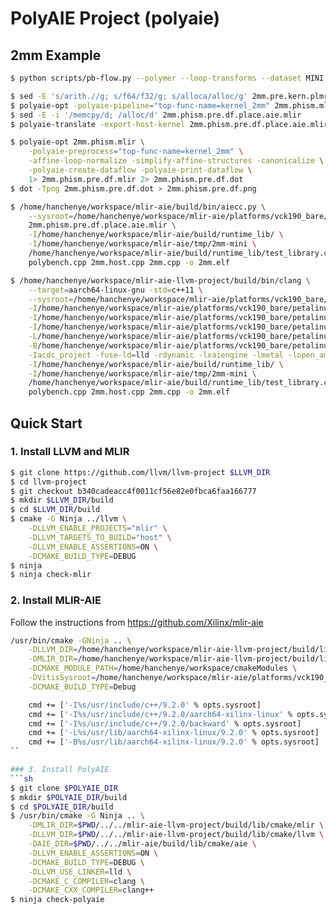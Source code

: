 # PolyAIE Project (polyaie)

## 2mm Example
```sh
$ python scripts/pb-flow.py --polymer --loop-transforms --dataset MINI example/polybench

$ sed -E 's/arith.//g; s/f64/f32/g; s/alloca/alloc/g' 2mm.pre.kern.plmr.ca.lt.mlir > 2mm.phism.mlir
$ polyaie-opt -polyaie-pipeline="top-func-name=kernel_2mm" 2mm.phism.mlir > 2mm.phism.pre.df.place.aie.mlir
$ sed -E -i '/memcpy/d; /alloc/d' 2mm.phism.pre.df.place.aie.mlir
$ polyaie-translate -export-host-kernel 2mm.phism.pre.df.place.aie.mlir > 2mm.host.cpp

$ polyaie-opt 2mm.phism.mlir \
    -polyaie-preprocess="top-func-name=kernel_2mm" \
    -affine-loop-normalize -simplify-affine-structures -canonicalize \
    -polyaie-create-dataflow -polyaie-print-dataflow \
    1> 2mm.phism.pre.df.mlir 2> 2mm.phism.pre.df.dot
$ dot -Tpng 2mm.phism.pre.df.dot > 2mm.phism.pre.df.png

$ /home/hanchenye/workspace/mlir-aie/build/bin/aiecc.py \
    --sysroot=/home/hanchenye/workspace/mlir-aie/platforms/vck190_bare/petalinux/sysroot/sysroots/aarch64-xilinx-linux \
    2mm.phism.pre.df.place.aie.mlir \
    -I/home/hanchenye/workspace/mlir-aie/build/runtime_lib/ \
    -I/home/hanchenye/workspace/mlir-aie/tmp/2mm-mini \
    /home/hanchenye/workspace/mlir-aie/build/runtime_lib/test_library.cpp \
    polybench.cpp 2mm.host.cpp 2mm.cpp -o 2mm.elf

$ /home/hanchenye/workspace/mlir-aie-llvm-project/build/bin/clang \
    --target=aarch64-linux-gnu -std=c++11 \
    --sysroot=/home/hanchenye/workspace/mlir-aie/platforms/vck190_bare/petalinux/sysroot/sysroots/aarch64-xilinx-linux \
    -I/home/hanchenye/workspace/mlir-aie/platforms/vck190_bare/petalinux/sysroot/sysroots/aarch64-xilinx-linux/usr/include/c++/9.2.0 \
    -I/home/hanchenye/workspace/mlir-aie/platforms/vck190_bare/petalinux/sysroot/sysroots/aarch64-xilinx-linux/usr/include/c++/9.2.0/aarch64-xilinx-linux \
    -I/home/hanchenye/workspace/mlir-aie/platforms/vck190_bare/petalinux/sysroot/sysroots/aarch64-xilinx-linux/usr/include/c++/9.2.0/backward \
    -L/home/hanchenye/workspace/mlir-aie/platforms/vck190_bare/petalinux/sysroot/sysroots/aarch64-xilinx-linux/usr/lib/aarch64-xilinx-linux/9.2.0 \
    -B/home/hanchenye/workspace/mlir-aie/platforms/vck190_bare/petalinux/sysroot/sysroots/aarch64-xilinx-linux/usr/lib/aarch64-xilinx-linux/9.2.0 \
    -Iacdc_project -fuse-ld=lld -rdynamic -lxaiengine -lmetal -lopen_amp -ldl \
    -I/home/hanchenye/workspace/mlir-aie/build/runtime_lib/ \
    -I/home/hanchenye/workspace/mlir-aie/tmp/2mm-mini \
    /home/hanchenye/workspace/mlir-aie/build/runtime_lib/test_library.cpp \
    polybench.cpp 2mm.host.cpp 2mm.cpp -o 2mm.elf
```

<!-- -affine-super-vectorize="virtual-vector-size=32" -->

## Quick Start
### 1. Install LLVM and MLIR
```sh
$ git clone https://github.com/llvm/llvm-project $LLVM_DIR
$ cd llvm-project
$ git checkout b340cadeacc4f0011cf56e82e0fbca6faa166777
$ mkdir $LLVM_DIR/build
$ cd $LLVM_DIR/build
$ cmake -G Ninja ../llvm \
    -DLLVM_ENABLE_PROJECTS="mlir" \
    -DLLVM_TARGETS_TO_BUILD="host" \
    -DLLVM_ENABLE_ASSERTIONS=ON \
    -DCMAKE_BUILD_TYPE=DEBUG
$ ninja
$ ninja check-mlir
```

### 2. Install MLIR-AIE
Follow the instructions from https://github.com/Xilinx/mlir-aie
```sh
/usr/bin/cmake -GNinja .. \
    -DLLVM_DIR=/home/hanchenye/workspace/mlir-aie-llvm-project/build/lib/cmake/llvm \
    -DMLIR_DIR=/home/hanchenye/workspace/mlir-aie-llvm-project/build/lib/cmake/mlir \
    -DCMAKE_MODULE_PATH=/home/hanchenye/workspace/cmakeModules \
    -DVitisSysroot=/home/hanchenye/workspace/mlir-aie/platforms/vck190_bare/petalinux/sysroot/sysroots/aarch64-xilinx-linux \
    -DCMAKE_BUILD_TYPE=Debug

    cmd += ['-I%s/usr/include/c++/9.2.0' % opts.sysroot]
    cmd += ['-I%s/usr/include/c++/9.2.0/aarch64-xilinx-linux' % opts.sysroot]
    cmd += ['-I%s/usr/include/c++/9.2.0/backward' % opts.sysroot]
    cmd += ['-L%s/usr/lib/aarch64-xilinx-linux/9.2.0' % opts.sysroot]
    cmd += ['-B%s/usr/lib/aarch64-xilinx-linux/9.2.0' % opts.sysroot]
``

### 3. Install PolyAIE
```sh
$ git clone $POLYAIE_DIR
$ mkdir $POLYAIE_DIR/build
$ cd $POLYAIE_DIR/build
$ /usr/bin/cmake -G Ninja .. \
    -DMLIR_DIR=$PWD/../../mlir-aie-llvm-project/build/lib/cmake/mlir \
    -DLLVM_DIR=$PWD/../../mlir-aie-llvm-project/build/lib/cmake/llvm \
    -DAIE_DIR=$PWD/../../mlir-aie/build/lib/cmake/aie \
    -DLLVM_ENABLE_ASSERTIONS=ON \
    -DCMAKE_BUILD_TYPE=DEBUG \
    -DLLVM_USE_LINKER=lld \
    -DCMAKE_C_COMPILER=clang \
    -DCMAKE_CXX_COMPILER=clang++
$ ninja check-polyaie
```
